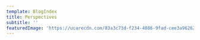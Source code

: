 ```yaml
---
template: BlogIndex
title: Perspectives
subtitle: ''
featuredImage: 'https://ucarecdn.com/83a3c73d-f234-4086-9fad-cee3a9626230/'
---
```


